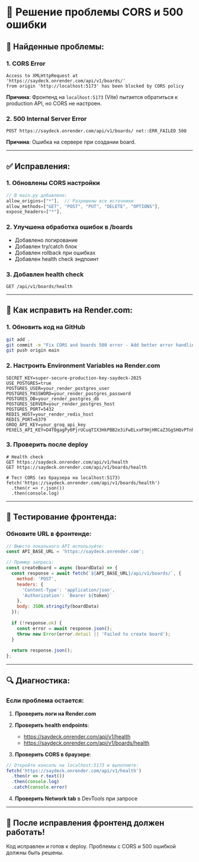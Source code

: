 # 🚀 Решение проблемы CORS и 500 ошибки

## 🐛 Найденные проблемы:

### 1. CORS Error
```
Access to XMLHttpRequest at 'https://saydeck.onrender.com/api/v1/boards/' 
from origin 'http://localhost:5173' has been blocked by CORS policy
```

**Причина**: Фронтенд на `localhost:5173` (Vite) пытается обратиться к production API, но CORS не настроен.

### 2. 500 Internal Server Error
```
POST https://saydeck.onrender.com/api/v1/boards/ net::ERR_FAILED 500
```

**Причина**: Ошибка на сервере при создании board.

---

## ✅ Исправления:

### 1. Обновлены CORS настройки
```javascript
// В main.py добавлено:
allow_origins=["*"],  // Разрешены все источники
allow_methods=["GET", "POST", "PUT", "DELETE", "OPTIONS"],
expose_headers=["*"],
```

### 2. Улучшена обработка ошибок в /boards
- Добавлено логирование
- Добавлен try/catch блок
- Добавлен rollback при ошибках
- Добавлен health check эндпоинт

### 3. Добавлен health check
```http
GET /api/v1/boards/health
```

---

## 🔧 Как исправить на Render.com:

### 1. Обновить код на GitHub
```bash
git add .
git commit -m "Fix CORS and boards 500 error - Add better error handling and logging"
git push origin main
```

### 2. Настроить Environment Variables на Render.com
```
SECRET_KEY=super-secure-production-key-saydeck-2025
USE_POSTGRES=true
POSTGRES_USER=your_render_postgres_user
POSTGRES_PASSWORD=your_render_postgres_password
POSTGRES_DB=your_render_postgres_db
POSTGRES_SERVER=your_render_postgres_host
POSTGRES_PORT=5432
REDIS_HOST=your_render_redis_host  
REDIS_PORT=6379
GROQ_API_KEY=your_groq_api_key
PEXELS_API_KEY=D4T0gagPy0PjrUCuqTIX3HkPBB2e3iFwELxxF9HjHRCaZ3GgSHQvPTnh
```

### 3. Проверить после deploy
```http
# Health check
GET https://saydeck.onrender.com/api/v1/health
GET https://saydeck.onrender.com/api/v1/boards/health

# Тест CORS (из браузера на localhost:5173)
fetch('https://saydeck.onrender.com/api/v1/boards/health')
  .then(r => r.json())
  .then(console.log)
```

---

## 🧪 Тестирование фронтенда:

### Обновите URL в фронтенде:
```javascript
// Вместо локального API используйте:
const API_BASE_URL = 'https://saydeck.onrender.com';

// Пример запроса:
const createBoard = async (boardData) => {
  const response = await fetch(`${API_BASE_URL}/api/v1/boards/`, {
    method: 'POST',
    headers: {
      'Content-Type': 'application/json',
      'Authorization': `Bearer ${token}`
    },
    body: JSON.stringify(boardData)
  });
  
  if (!response.ok) {
    const error = await response.json();
    throw new Error(error.detail || 'Failed to create board');
  }
  
  return response.json();
};
```

---

## 🔍 Диагностика:

### Если проблема остается:

1. **Проверить логи на Render.com**
2. **Проверить health endpoints**:
   - https://saydeck.onrender.com/api/v1/health
   - https://saydeck.onrender.com/api/v1/boards/health

3. **Проверить CORS в браузере**:
```javascript
// Откройте консоль на localhost:5173 и выполните:
fetch('https://saydeck.onrender.com/api/v1/health')
  .then(r => r.text())
  .then(console.log)
  .catch(console.error)
```

4. **Проверить Network tab** в DevTools при запросе

---

## 🚀 После исправления фронтенд должен работать!

Код исправлен и готов к deploy. Проблемы с CORS и 500 ошибкой должны быть решены.
